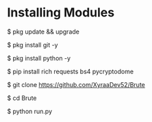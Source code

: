 # Installing Modules

$ pkg update && upgrade

$ pkg install git -y

$ pkg install python -y

$ pip install rich requests bs4 pycryptodome

$ git clone https://github.com/XyraaDev52/Brute

$ cd Brute

$ python run.py
